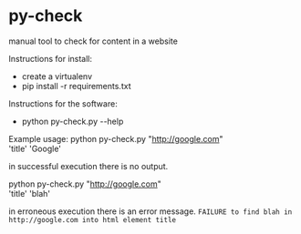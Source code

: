 # py-check
manual tool to check for content in a website

Instructions for install:
* create a virtualenv
* pip install -r requirements.txt


Instructions for the software:
* python py-check.py --help


Example usage:
python py-check.py "http://google.com" \
    'title' 'Google'

in successful execution there is no output.

python py-check.py "http://google.com" \
    'title' 'blah'

in erroneous execution there is an error message.
`FAILURE to find blah in http://google.com into html element title`